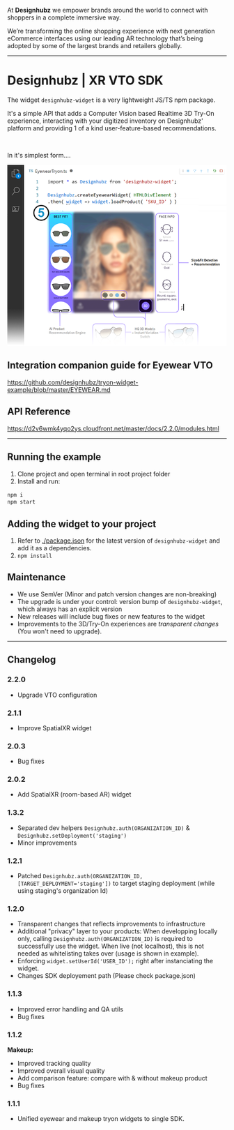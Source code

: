 At **Designhubz** we empower brands around the world to connect with shoppers in a complete immersive way.

We’re transforming the online shopping experience with next generation eCommerce interfaces using our leading AR technology that’s being adopted by some of the largest brands and retailers globally.

---

# Designhubz | XR VTO SDK

The widget `designhubz-widget` is a very lightweight JS/TS npm package.

It's a simple API that adds a Computer Vision based Realtime 3D Try-On experience, interacting with your digitized inventory on Designhubz' platform and providing 1 of a kind user-feature-based recommendations.

<br>

In it's simplest form....

![designhubz-widget](./graphic.png)


## Integration companion guide for Eyewear VTO

https://github.com/designhubz/tryon-widget-example/blob/master/EYEWEAR.md


## API Reference

https://d2v6wmk4yqo2ys.cloudfront.net/master/docs/2.2.0/modules.html

---

## Running the example

1. Clone project and open terminal in root project folder
2. Install and run:
  ```bash
  npm i
  npm start
  ```


## Adding the widget to your project
1. Refer to [./package.json](./package.json) for the latest version of `designhubz-widget` and add it as a dependencies.
2. `npm install`


## Maintenance
- We use SemVer (Minor and patch version changes are non-breaking)
- The upgrade is under your control: version bump of `designhubz-widget`, which always has an explicit version
- New releases will include bug fixes or new features to the widget
- Improvements to the 3D/Try-On experiences are *transparent changes* (You won't need to upgrade).
---

## Changelog

### 2.2.0
- Upgrade VTO configuration

### 2.1.1
- Improve SpatialXR widget

### 2.0.3
- Bug fixes

### 2.0.2
- Add SpatialXR (room-based AR) widget

### 1.3.2
- Separated dev helpers `Designhubz.auth(ORGANIZATION_ID)` & `Designhubz.setDeployment('staging')`
- Minor improvements

### 1.2.1

- Patched `Designhubz.auth(ORGANIZATION_ID, [TARGET_DEPLOYMENT='staging'])` to target staging deployment (while using staging's organization Id)

### 1.2.0

- Transparent changes that reflects improvements to infrastructure
- Additional "privacy" layer to your products: When developping locally only, calling `Designhubz.auth(ORGANIZATION_ID)` is required to successfully use the widget. When live (not localhost), this is not needed as whitelisting takes over (usage is shown in example).
- Enforcing `widget.setUserId('USER_ID');` right after instanciating the widget.
- Changes SDK deployement path (Please check package.json)

### 1.1.3

- Improved error handling and QA utils
- Bug fixes

### 1.1.2

**Makeup:**
- Improved tracking quality
- Improved overall visual quality 
- Add comparison feature: compare with & without makeup product
- Bug fixes

### 1.1.1

- Unified eyewear and makeup tryon widgets to single SDK.
